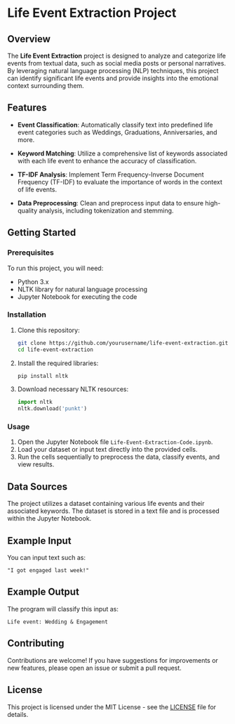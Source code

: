 # Life Event Extraction Project

## Overview

The **Life Event Extraction** project is designed to analyze and categorize life events from textual data, such as social media posts or personal narratives. By leveraging natural language processing (NLP) techniques, this project can identify significant life events and provide insights into the emotional context surrounding them.

## Features

- **Event Classification**: Automatically classify text into predefined life event categories such as Weddings, Graduations, Anniversaries, and more.
  
- **Keyword Matching**: Utilize a comprehensive list of keywords associated with each life event to enhance the accuracy of classification.

- **TF-IDF Analysis**: Implement Term Frequency-Inverse Document Frequency (TF-IDF) to evaluate the importance of words in the context of life events.

- **Data Preprocessing**: Clean and preprocess input data to ensure high-quality analysis, including tokenization and stemming.

## Getting Started

### Prerequisites

To run this project, you will need:

- Python 3.x
- NLTK library for natural language processing
- Jupyter Notebook for executing the code

### Installation

1. Clone this repository:
   ```bash
   git clone https://github.com/yourusername/life-event-extraction.git
   cd life-event-extraction
   ```

2. Install the required libraries:
   ```bash
   pip install nltk
   ```

3. Download necessary NLTK resources:
   ```python
   import nltk
   nltk.download('punkt')
   ```

### Usage

1. Open the Jupyter Notebook file `Life-Event-Extraction-Code.ipynb`.
2. Load your dataset or input text directly into the provided cells.
3. Run the cells sequentially to preprocess the data, classify events, and view results.

## Data Sources

The project utilizes a dataset containing various life events and their associated keywords. The dataset is stored in a text file and is processed within the Jupyter Notebook.

## Example Input

You can input text such as:
```
"I got engaged last week!"
```

## Example Output

The program will classify this input as:
```
Life event: Wedding & Engagement
```

## Contributing

Contributions are welcome! If you have suggestions for improvements or new features, please open an issue or submit a pull request.

## License

This project is licensed under the MIT License - see the [LICENSE](LICENSE) file for details.
